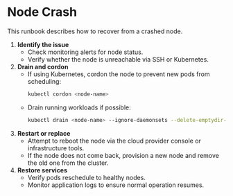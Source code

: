 # Node Crash

This runbook describes how to recover from a crashed node.

1. **Identify the issue**
   - Check monitoring alerts for node status.
   - Verify whether the node is unreachable via SSH or Kubernetes.
2. **Drain and cordon**
   - If using Kubernetes, cordon the node to prevent new pods from scheduling:
     ```bash
     kubectl cordon <node-name>
     ```
   - Drain running workloads if possible:
     ```bash
     kubectl drain <node-name> --ignore-daemonsets --delete-emptydir-data
     ```
3. **Restart or replace**
   - Attempt to reboot the node via the cloud provider console or infrastructure tools.
   - If the node does not come back, provision a new node and remove the old one from the cluster.
4. **Restore services**
   - Verify pods reschedule to healthy nodes.
   - Monitor application logs to ensure normal operation resumes.
